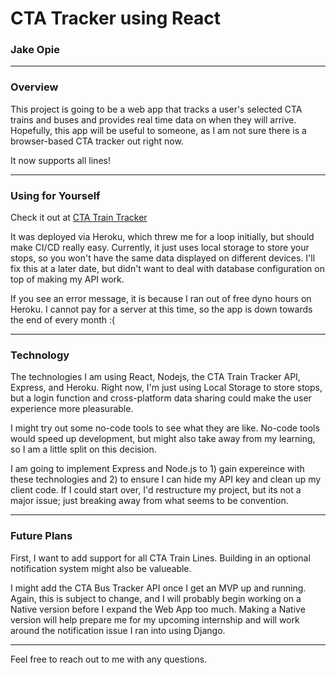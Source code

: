 # CTA Tracker using React
### Jake Opie

---

### Overview
This project is going to be a web app that tracks a user's selected CTA trains and buses and provides real time data on when they will arrive. Hopefully, this app will be useful to someone, as I am not sure there is a browser-based CTA tracker out right now.

It now supports all lines!

---
### Using for Yourself
Check it out at [CTA Train Tracker](https://cta-react-heroku.herokuapp.com/)

It was deployed via Heroku, which threw me for a loop initially, but should make CI/CD really easy. Currently, it just uses local storage to store your stops, so you won't have the same data displayed on different devices. I'll fix this at a later date, but didn't want to deal with database configuration on top of making my API work.

If you see an error message, it is because I ran out of free dyno hours on Heroku. I cannot pay for a server at this time, so the app is down towards the end of every month :(

---
### Technology
The technologies I am using React, Nodejs, the CTA Train Tracker API, Express, and Heroku. Right now, I'm just using Local Storage to store stops, but a login function and cross-platform data sharing could make the user experience more pleasurable. 

I might try out some no-code tools to see what they are like. No-code tools would speed up development, but might also take away from my learning, so I am a little split on this decision.

I am going to implement Express and Node.js to 1) gain expereince with these technologies and 2) to ensure I can hide my API key and clean up my client code. If I could start over, I'd restructure my project, but its not a major issue; just breaking away from what seems to be convention.

---
### Future Plans
First, I want to add support for all CTA Train Lines. Building in an optional notification system might also be valueable.

I might add the CTA Bus Tracker API once I get an MVP up and running. Again, this is subject to change, and I will probably begin working on a Native version before I expand the Web App too much. Making a Native version will help prepare me for my upcoming internship and will work around the notification issue I ran into using Django.

---

Feel free to reach out to me with any questions.
